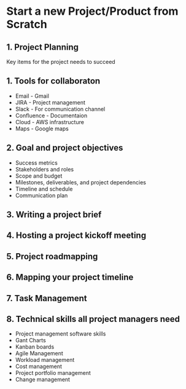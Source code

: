 # Start a new Project/Product from Scratch

## 1. Project Planning
Key items for the project needs to succeed

## 1. Tools for collaboraton
* Email - Gmail
* JIRA - Project management
* Slack - For communication channel
* Confluence - Documentaion
* Cloud - AWS infrastructure
* Maps - Google maps

## 2. Goal and project objectives
* Success metrics
* Stakeholders and roles
* Scope and budget
* Milestones, deliverables, and project dependencies
* Timeline and schedule
* Communication plan

## 3. Writing a project brief

## 4. Hosting a project kickoff meeting

## 5. Project roadmapping

## 6. Mapping your project timeline

## 7. Task Management
## 8. Technical skills all project managers need
* Project management software skills
* Gant Charts
* Kanban boards
* Agile Management
* Workload management
* Cost management
* Project portfolio management
* Change management


